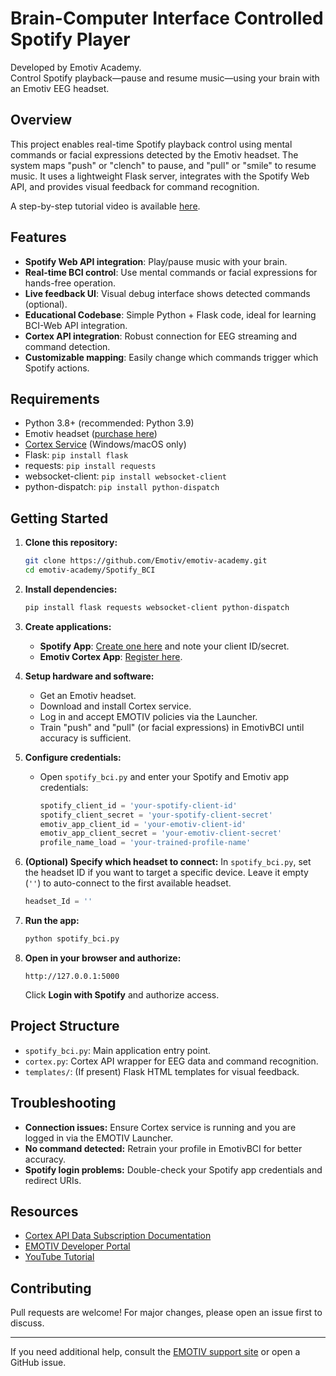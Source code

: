 # Brain-Computer Interface Controlled Spotify Player

Developed by Emotiv Academy.  
Control Spotify playback—pause and resume music—using your brain with an Emotiv EEG headset.

## Overview

This project enables real-time Spotify playback control using mental commands or facial expressions detected by the Emotiv headset. The system maps "push" or "clench" to pause, and "pull" or "smile" to resume music. It uses a lightweight Flask server, integrates with the Spotify Web API, and provides visual feedback for command recognition.

A step-by-step tutorial video is available [here](https://www.youtube.com/watch?v=-mUKNqEfIxo).

## Features

- **Spotify Web API integration**: Play/pause music with your brain.
- **Real-time BCI control**: Use mental commands or facial expressions for hands-free operation.
- **Live feedback UI**: Visual debug interface shows detected commands (optional).
- **Educational Codebase**: Simple Python + Flask code, ideal for learning BCI-Web API integration.
- **Cortex API integration**: Robust connection for EEG streaming and command detection.
- **Customizable mapping**: Easily change which commands trigger which Spotify actions.

## Requirements

- Python 3.8+ (recommended: Python 3.9)
- Emotiv headset ([purchase here](https://www.emotiv.com/))
- [Cortex Service](https://www.emotiv.com/developer/) (Windows/macOS only)
- Flask: `pip install flask`
- requests: `pip install requests`
- websocket-client: `pip install websocket-client`
- python-dispatch: `pip install python-dispatch`

## Getting Started

1. **Clone this repository:**
    ```bash
    git clone https://github.com/Emotiv/emotiv-academy.git
    cd emotiv-academy/Spotify_BCI
    ```

2. **Install dependencies:**
    ```bash
    pip install flask requests websocket-client python-dispatch
    ```

3. **Create applications:**
    - **Spotify App**: [Create one here](https://developer.spotify.com/dashboard) and note your client ID/secret.
    - **Emotiv Cortex App**: [Register here](https://account.emotiv.com/my-account/cortex-apps/).

4. **Setup hardware and software:**
    - Get an Emotiv headset.
    - Download and install Cortex service.
    - Log in and accept EMOTIV policies via the Launcher.
    - Train "push" and "pull" (or facial expressions) in EmotivBCI until accuracy is sufficient.

5. **Configure credentials:**
    - Open `spotify_bci.py` and enter your Spotify and Emotiv app credentials:
      ```python
      spotify_client_id = 'your-spotify-client-id'
      spotify_client_secret = 'your-spotify-client-secret'
      emotiv_app_client_id = 'your-emotiv-client-id'
      emotiv_app_client_secret = 'your-emotiv-client-secret'
      profile_name_load = 'your-trained-profile-name'
      ```

6. **(Optional) Specify which headset to connect:**
    In `spotify_bci.py`, set the headset ID if you want to target a specific device.
    Leave it empty (`''`) to auto-connect to the first available headset.
    ```python
    headset_Id = ''
    ```

7. **Run the app:**
    ```bash
    python spotify_bci.py
    ```

8. **Open in your browser and authorize:**
    ```
    http://127.0.0.1:5000
    ```
    Click **Login with Spotify** and authorize access.

## Project Structure

- `spotify_bci.py`: Main application entry point.
- `cortex.py`: Cortex API wrapper for EEG data and command recognition.
- `templates/`: (If present) Flask HTML templates for visual feedback.

## Troubleshooting

- **Connection issues:** Ensure Cortex service is running and you are logged in via the EMOTIV Launcher.
- **No command detected:** Retrain your profile in EmotivBCI for better accuracy.
- **Spotify login problems:** Double-check your Spotify app credentials and redirect URIs.

## Resources

- [Cortex API Data Subscription Documentation](https://emotiv.gitbook.io/cortex-api/data-subscription)
- [EMOTIV Developer Portal](https://www.emotiv.com/developer/)
- [YouTube Tutorial](https://www.youtube.com/watch?v=-mUKNqEfIxo)

## Contributing

Pull requests are welcome! For major changes, please open an issue first to discuss.

---

If you need additional help, consult the [EMOTIV support site](https://www.emotiv.com/pages/contact) or open a GitHub issue.
